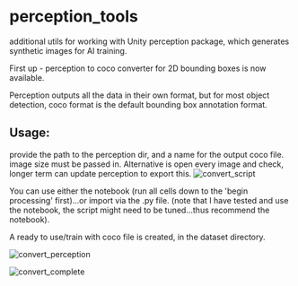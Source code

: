 # perception_tools
additional utils for working with Unity perception package, which generates synthetic images for AI training.

 
First up - perception to coco converter for 2D bounding boxes is now available.

Perception outputs all the data in their own format, 
but for most object detection, coco format is the default bounding box annotation format.
</b>
## Usage:
provide the path to the perception dir, and a name for the output coco file.
image size must be passed in.  Alternative is open every image and check, longer term can update perception to export this. 
![convert_script](https://user-images.githubusercontent.com/46302957/111084131-27c0ac80-84ce-11eb-9d92-5e951e4630af.JPG)

You can use either the notebook (run all cells down to the 'begin processing' first)...or import via the .py file.  (note that I have tested and use the notebook, the script might need to be tuned...thus recommend the notebook). 



A ready to use/train with coco file is created, in the dataset directory.

![convert_perception](https://user-images.githubusercontent.com/46302957/111054947-9138b080-8425-11eb-88e5-ced6d082de38.JPG)



![convert_complete](https://user-images.githubusercontent.com/46302957/111084148-34dd9b80-84ce-11eb-9f87-7fb32c43ca64.JPG)
